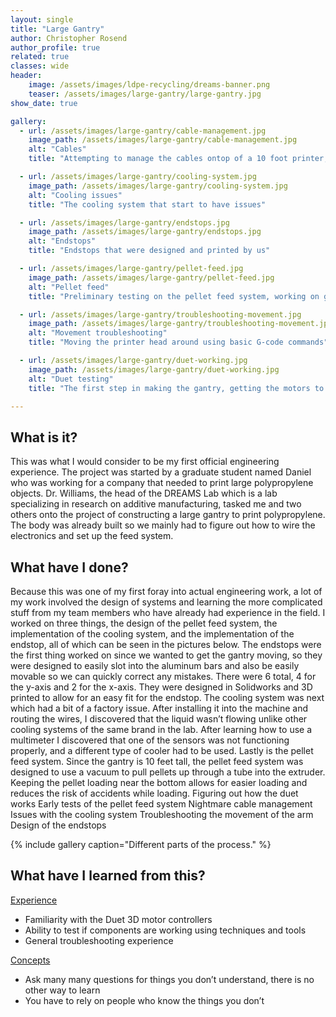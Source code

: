 ```yaml
---
layout: single
title: "Large Gantry"
author: Christopher Rosend
author_profile: true
related: true
classes: wide
header: 
    image: /assets/images/ldpe-recycling/dreams-banner.png
    teaser: /assets/images/large-gantry/large-gantry.jpg
show_date: true 

gallery:
  - url: /assets/images/large-gantry/cable-management.jpg
    image_path: /assets/images/large-gantry/cable-management.jpg
    alt: "Cables"
    title: "Attempting to manage the cables ontop of a 10 foot printer, a bit of a nightmare"

  - url: /assets/images/large-gantry/cooling-system.jpg
    image_path: /assets/images/large-gantry/cooling-system.jpg
    alt: "Cooling issues"
    title: "The cooling system that start to have issues"

  - url: /assets/images/large-gantry/endstops.jpg
    image_path: /assets/images/large-gantry/endstops.jpg
    alt: "Endstops"
    title: "Endstops that were designed and printed by us"

  - url: /assets/images/large-gantry/pellet-feed.jpg
    image_path: /assets/images/large-gantry/pellet-feed.jpg
    alt: "Pellet feed"
    title: "Preliminary testing on the pellet feed system, working on getting them up 10 feet to the top with a vaccuum"

  - url: /assets/images/large-gantry/troubleshooting-movement.jpg
    image_path: /assets/images/large-gantry/troubleshooting-movement.jpg
    alt: "Movement troubleshooting"
    title: "Moving the printer head around using basic G-code commands"

  - url: /assets/images/large-gantry/duet-working.jpg
    image_path: /assets/images/large-gantry/duet-working.jpg
    alt: "Duet testing"
    title: "The first step in making the gantry, getting the motors to connect to the motor controllers"

---
```

## What is it?

This was what I would consider to be my first official engineering experience. The project was started by a graduate student named Daniel who was working for a company that needed to print large polypropylene objects. Dr. Williams, the head of the DREAMS Lab which is a lab specializing in research on additive manufacturing, tasked me and two others onto the project of constructing a large gantry to print polypropylene. The body was already built so we mainly had to figure out how to wire the electronics and set up the feed system.

## What have I done?

Because this was one of my first foray into actual engineering work, a lot of my work involved the design of systems and learning the more complicated stuff from my team members who have already had experience in the field. I worked on three things, the design of the pellet feed system, the implementation of the cooling system, and the implementation of the endstop, all of which can be seen in the pictures below.
The endstops were the first thing worked on since we wanted to get the gantry moving, so they were designed to easily slot into the aluminum bars and also be easily movable so we can quickly correct any mistakes. There were 6 total, 4 for the y-axis and 2 for the x-axis. They were designed in Solidworks and 3D printed to allow for an easy fit for the endstop.
The cooling system was next which had a bit of a factory issue. After installing it into the machine and routing the wires, I discovered that the liquid wasn’t flowing unlike other cooling systems of the same brand in the lab. After learning how to use a multimeter I discovered that one of the sensors was not functioning properly, and a different type of cooler had to be used.
Lastly is the pellet feed system. Since the gantry is 10 feet tall, the pellet feed system was designed to use a vacuum to pull pellets up through a tube into the extruder. Keeping the pellet loading near the bottom allows for easier loading and reduces the risk of accidents while loading.
Figuring out how the duet works
Early tests of the pellet feed system
Nightmare cable management
Issues with the cooling system
Troubleshooting the movement of the arm
Design of the endstops

{% include gallery caption="Different parts of the process." %}

## What have I learned from this?

<ins>Experience</ins>

* Familiarity with the Duet 3D motor controllers
* Ability to test if components are working using techniques and tools
* General troubleshooting experience

<ins>Concepts</ins>
* Ask many many questions for things you don’t understand, there is no other way to learn
* You have to rely on people who know the things you don’t
